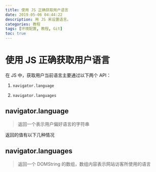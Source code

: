 ```yaml
---
title: 使用 JS 正确获取用户语言
date: 2019-05-06 04:44:22
description: 用 JS 来设置语言。
categories: 教程
tags: [环境配置, 教程, Git]
toc: true
---
```


# 使用 JS 正确获取用户语言

在 JS 中，获取用户当前语言主要通过以下两个 API：

1. `navigator.language`

2. `navigator.languages`

## navigator.language

> 返回一个表示用户偏好语言的字符串

返回的值有以下几种情况

## navigator.languages

 > 返回一个 DOMString 的数组，数组内容表示网站访客所使用的语言